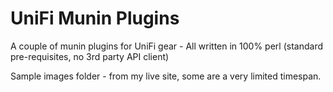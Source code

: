UniFi Munin Plugins
===================
A couple of munin plugins for UniFi gear - All written in 100% perl (standard pre-requisites, no 3rd party API client)

Sample images folder - from my live site, some are a very limited timespan.